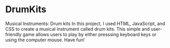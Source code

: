 # DrumKits
Musical Instruments: Drum kits
In this project, I used HTML, JavaScript, and CSS to create a musical instrument called drum kits. This simple and user-friendly game allows users to play by either presssing keyboard keys or using the computer mouse. Have fun!
